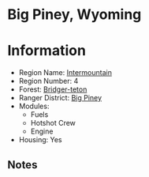 
Big Piney, Wyoming
==================
  
# Information  
* Region Name: [Intermountain]()  
* Region Number: 4  
* Forest: [Bridger-teton](http://www.fs.usda.gov/btnf)  
* Ranger District: [Big Piney]()  
* Modules:  
  - Fuels  
  - Hotshot Crew  
  - Engine  
* Housing: Yes  
  
## Notes

